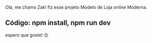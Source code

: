 Olá, me chamo Zak! fiz esse projeto Modelo de Loja online Moderna.

Código:
npm install, 
npm run dev
----

espero que goste! 😉
